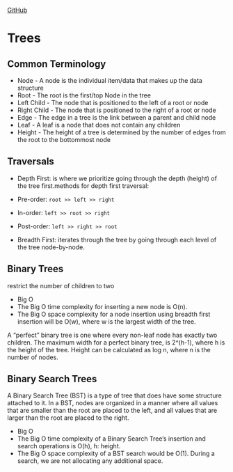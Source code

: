 [GitHub](https://batoolalali.github.io/401-Reading-notes/class15)

# Trees

## Common Terminology
- Node - A node is the individual item/data that makes up the data structure
- Root - The root is the first/top Node in the tree
- Left Child - The node that is positioned to the left of a root or node
- Right Child - The node that is positioned to the right of a root or node
- Edge - The edge in a tree is the link between a parent and child node
- Leaf - A leaf is a node that does not contain any children
- Height - The height of a tree is determined by the number of edges from the root to the bottommost node

## Traversals
- Depth First: is where we prioritize going through the depth (height) of the tree first.methods for depth first traversal:
 - Pre-order: `root >> left >> right`
 - In-order: `left >> root >> right`
 - Post-order: `left >> right >> root`

- Breadth First: iterates through the tree by going through each level of the tree node-by-node.

## Binary Trees
restrict the number of children to two

- Big O
 - The Big O time complexity for inserting a new node is O(n). 
 - The Big O space complexity for a node insertion using breadth first insertion will be O(w), where w is the largest width of the tree.

A “perfect” binary tree is one where every non-leaf node has exactly two children. 
The maximum width for a perfect binary tree, is 2^(h-1), where h is the height of the tree. Height can be calculated as log n, where n is the number of nodes.

## Binary Search Trees
A Binary Search Tree (BST) is a type of tree that does have some structure attached to it. In a BST, nodes are organized in a manner where all values that are smaller than the root are placed to the left, and all values that are larger than the root are placed to the right.

- Big O
 - The Big O time complexity of a Binary Search Tree’s insertion and search operations is O(h), h: height.
 - The Big O space complexity of a BST search would be O(1). During a search, we are not allocating any additional space.